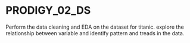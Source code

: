 # PRODIGY_02_DS
Perform the data cleaning and EDA on the dataset for titanic. explore the relationship between variable and identify pattern and treads in the data.
